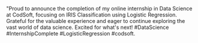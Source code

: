 "Proud to announce the completion of my online internship in Data Science at CodSoft, focusing on IRIS Classification using Logistic Regression. Grateful for the valuable experience and eager to continue exploring the vast world of data science. Excited for what's next! #DataScience #InternshipComplete #LogisticRegression #codsoft.
